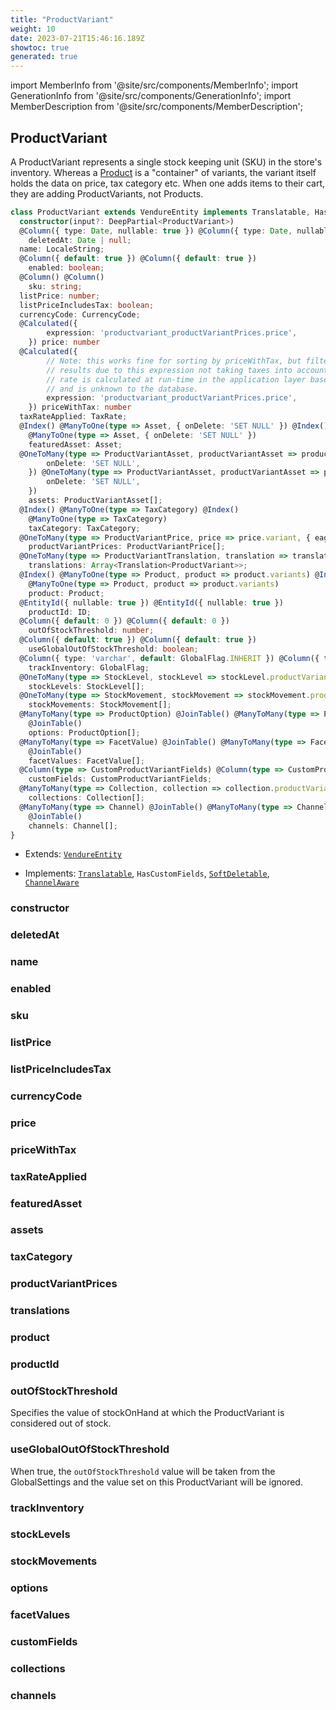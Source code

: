 ```yaml
---
title: "ProductVariant"
weight: 10
date: 2023-07-21T15:46:16.189Z
showtoc: true
generated: true
---
```

<!-- This file was generated from the Vendure source. Do not modify. Instead, re-run the "docs:build" script -->
import MemberInfo from '@site/src/components/MemberInfo';
import GenerationInfo from '@site/src/components/GenerationInfo';
import MemberDescription from '@site/src/components/MemberDescription';


## ProductVariant

<GenerationInfo sourceFile="packages/core/src/entity/product-variant/product-variant.entity.ts" sourceLine="37" packageName="@vendure/core" />

A ProductVariant represents a single stock keeping unit (SKU) in the store's inventory.
Whereas a <a href='/reference/typescript-api/entities/product#product'>Product</a> is a "container" of variants, the variant itself holds the
data on price, tax category etc. When one adds items to their cart, they are adding
ProductVariants, not Products.

```ts title="Signature"
class ProductVariant extends VendureEntity implements Translatable, HasCustomFields, SoftDeletable, ChannelAware {
  constructor(input?: DeepPartial<ProductVariant>)
  @Column({ type: Date, nullable: true }) @Column({ type: Date, nullable: true })
    deletedAt: Date | null;
  name: LocaleString;
  @Column({ default: true }) @Column({ default: true })
    enabled: boolean;
  @Column() @Column()
    sku: string;
  listPrice: number;
  listPriceIncludesTax: boolean;
  currencyCode: CurrencyCode;
  @Calculated({
        expression: 'productvariant_productVariantPrices.price',
    }) price: number
  @Calculated({
        // Note: this works fine for sorting by priceWithTax, but filtering will return inaccurate
        // results due to this expression not taking taxes into account. This is because the tax
        // rate is calculated at run-time in the application layer based on the current context,
        // and is unknown to the database.
        expression: 'productvariant_productVariantPrices.price',
    }) priceWithTax: number
  taxRateApplied: TaxRate;
  @Index() @ManyToOne(type => Asset, { onDelete: 'SET NULL' }) @Index()
    @ManyToOne(type => Asset, { onDelete: 'SET NULL' })
    featuredAsset: Asset;
  @OneToMany(type => ProductVariantAsset, productVariantAsset => productVariantAsset.productVariant, {
        onDelete: 'SET NULL',
    }) @OneToMany(type => ProductVariantAsset, productVariantAsset => productVariantAsset.productVariant, {
        onDelete: 'SET NULL',
    })
    assets: ProductVariantAsset[];
  @Index() @ManyToOne(type => TaxCategory) @Index()
    @ManyToOne(type => TaxCategory)
    taxCategory: TaxCategory;
  @OneToMany(type => ProductVariantPrice, price => price.variant, { eager: true }) @OneToMany(type => ProductVariantPrice, price => price.variant, { eager: true })
    productVariantPrices: ProductVariantPrice[];
  @OneToMany(type => ProductVariantTranslation, translation => translation.base, { eager: true }) @OneToMany(type => ProductVariantTranslation, translation => translation.base, { eager: true })
    translations: Array<Translation<ProductVariant>>;
  @Index() @ManyToOne(type => Product, product => product.variants) @Index()
    @ManyToOne(type => Product, product => product.variants)
    product: Product;
  @EntityId({ nullable: true }) @EntityId({ nullable: true })
    productId: ID;
  @Column({ default: 0 }) @Column({ default: 0 })
    outOfStockThreshold: number;
  @Column({ default: true }) @Column({ default: true })
    useGlobalOutOfStockThreshold: boolean;
  @Column({ type: 'varchar', default: GlobalFlag.INHERIT }) @Column({ type: 'varchar', default: GlobalFlag.INHERIT })
    trackInventory: GlobalFlag;
  @OneToMany(type => StockLevel, stockLevel => stockLevel.productVariant) @OneToMany(type => StockLevel, stockLevel => stockLevel.productVariant)
    stockLevels: StockLevel[];
  @OneToMany(type => StockMovement, stockMovement => stockMovement.productVariant) @OneToMany(type => StockMovement, stockMovement => stockMovement.productVariant)
    stockMovements: StockMovement[];
  @ManyToMany(type => ProductOption) @JoinTable() @ManyToMany(type => ProductOption)
    @JoinTable()
    options: ProductOption[];
  @ManyToMany(type => FacetValue) @JoinTable() @ManyToMany(type => FacetValue)
    @JoinTable()
    facetValues: FacetValue[];
  @Column(type => CustomProductVariantFields) @Column(type => CustomProductVariantFields)
    customFields: CustomProductVariantFields;
  @ManyToMany(type => Collection, collection => collection.productVariants) @ManyToMany(type => Collection, collection => collection.productVariants)
    collections: Collection[];
  @ManyToMany(type => Channel) @JoinTable() @ManyToMany(type => Channel)
    @JoinTable()
    channels: Channel[];
}
```
* Extends: <code><a href='/reference/typescript-api/entities/vendure-entity#vendureentity'>VendureEntity</a></code>


* Implements: <code><a href='/reference/typescript-api/entities/interfaces#translatable'>Translatable</a></code>, <code>HasCustomFields</code>, <code><a href='/reference/typescript-api/entities/interfaces#softdeletable'>SoftDeletable</a></code>, <code><a href='/reference/typescript-api/entities/interfaces#channelaware'>ChannelAware</a></code>



<div className="members-wrapper">

### constructor

<MemberInfo kind="method" type="(input?: DeepPartial&#60;<a href='/reference/typescript-api/entities/product-variant#productvariant'>ProductVariant</a>&#62;) => ProductVariant"   />


### deletedAt

<MemberInfo kind="property" type="Date | null"   />


### name

<MemberInfo kind="property" type="LocaleString"   />


### enabled

<MemberInfo kind="property" type="boolean"   />


### sku

<MemberInfo kind="property" type="string"   />


### listPrice

<MemberInfo kind="property" type="number"   />


### listPriceIncludesTax

<MemberInfo kind="property" type="boolean"   />


### currencyCode

<MemberInfo kind="property" type="<a href='/reference/typescript-api/common/currency-code#currencycode'>CurrencyCode</a>"   />


### price

<MemberInfo kind="property" type="number"   />


### priceWithTax

<MemberInfo kind="property" type="number"   />


### taxRateApplied

<MemberInfo kind="property" type="<a href='/reference/typescript-api/entities/tax-rate#taxrate'>TaxRate</a>"   />


### featuredAsset

<MemberInfo kind="property" type="<a href='/reference/typescript-api/entities/asset#asset'>Asset</a>"   />


### assets

<MemberInfo kind="property" type="ProductVariantAsset[]"   />


### taxCategory

<MemberInfo kind="property" type="<a href='/reference/typescript-api/entities/tax-category#taxcategory'>TaxCategory</a>"   />


### productVariantPrices

<MemberInfo kind="property" type="<a href='/reference/typescript-api/entities/product-variant-price#productvariantprice'>ProductVariantPrice</a>[]"   />


### translations

<MemberInfo kind="property" type="Array&#60;Translation&#60;<a href='/reference/typescript-api/entities/product-variant#productvariant'>ProductVariant</a>&#62;&#62;"   />


### product

<MemberInfo kind="property" type="<a href='/reference/typescript-api/entities/product#product'>Product</a>"   />


### productId

<MemberInfo kind="property" type="<a href='/reference/typescript-api/common/id#id'>ID</a>"   />


### outOfStockThreshold

<MemberInfo kind="property" type="number"   />

Specifies the value of stockOnHand at which the ProductVariant is considered
out of stock.
### useGlobalOutOfStockThreshold

<MemberInfo kind="property" type="boolean"   />

When true, the `outOfStockThreshold` value will be taken from the GlobalSettings and the
value set on this ProductVariant will be ignored.
### trackInventory

<MemberInfo kind="property" type="GlobalFlag"   />


### stockLevels

<MemberInfo kind="property" type="<a href='/reference/typescript-api/entities/stock-level#stocklevel'>StockLevel</a>[]"   />


### stockMovements

<MemberInfo kind="property" type="<a href='/reference/typescript-api/entities/stock-movement#stockmovement'>StockMovement</a>[]"   />


### options

<MemberInfo kind="property" type="<a href='/reference/typescript-api/entities/product-option#productoption'>ProductOption</a>[]"   />


### facetValues

<MemberInfo kind="property" type="<a href='/reference/typescript-api/entities/facet-value#facetvalue'>FacetValue</a>[]"   />


### customFields

<MemberInfo kind="property" type="CustomProductVariantFields"   />


### collections

<MemberInfo kind="property" type="<a href='/reference/typescript-api/entities/collection#collection'>Collection</a>[]"   />


### channels

<MemberInfo kind="property" type="<a href='/reference/typescript-api/entities/channel#channel'>Channel</a>[]"   />




</div>
